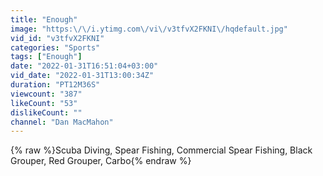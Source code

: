 ```yaml
---
title: "Enough"
image: "https:\/\/i.ytimg.com\/vi\/v3tfvX2FKNI\/hqdefault.jpg"
vid_id: "v3tfvX2FKNI"
categories: "Sports"
tags: ["Enough"]
date: "2022-01-31T16:51:04+03:00"
vid_date: "2022-01-31T13:00:34Z"
duration: "PT12M36S"
viewcount: "387"
likeCount: "53"
dislikeCount: ""
channel: "Dan MacMahon"
---
```

{% raw %}Scuba Diving, Spear Fishing, Commercial Spear Fishing, Black Grouper, Red Grouper, Carbo{% endraw %}
